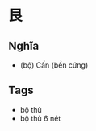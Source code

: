 # 艮

## Nghĩa
* (bộ) Cấn (bền cứng)

## Tags
* bộ thủ
* bộ thủ 6 nét

<script>window.HANZI_FIELD='艮';</script>
